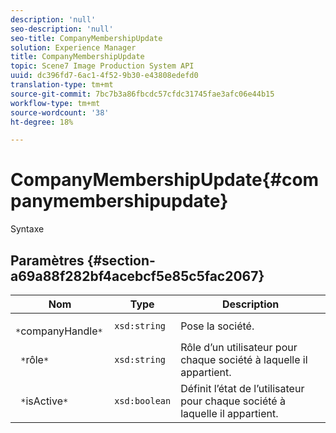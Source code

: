```yaml
---
description: 'null'
seo-description: 'null'
seo-title: CompanyMembershipUpdate
solution: Experience Manager
title: CompanyMembershipUpdate
topic: Scene7 Image Production System API
uuid: dc396fd7-6ac1-4f52-9b30-e43808edefd0
translation-type: tm+mt
source-git-commit: 7bc7b3a86fbcdc57cfdc31745fae3afc06e44b15
workflow-type: tm+mt
source-wordcount: '38'
ht-degree: 18%

---
```



# CompanyMembershipUpdate{#companymembershipupdate}

Syntaxe

## Paramètres {#section-a69a88f282bf4acebcf5e85c5fac2067}

| Nom | Type | Description |
|---|---|---|
| ` *`companyHandle`*` | `xsd:string` | Pose la société. |
| ` *`rôle`*` | `xsd:string` | Rôle d’un utilisateur pour chaque société à laquelle il appartient. |
| ` *`isActive`*` | `xsd:boolean` | Définit l’état de l’utilisateur pour chaque société à laquelle il appartient. |

